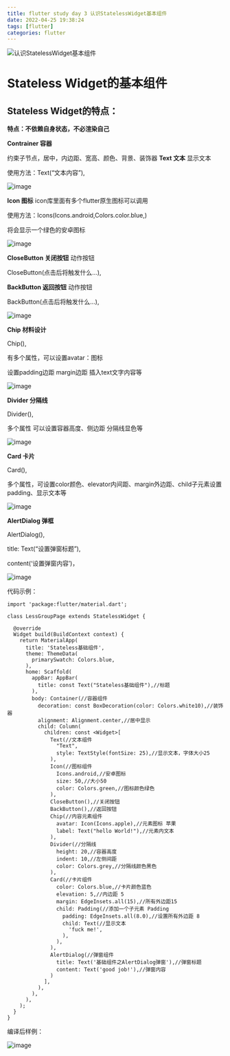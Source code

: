 ```yaml
---
title: flutter study day 3 认识StatelessWidget基本组件
date: 2022-04-25 19:38:24
tags: [flutter]
categories: flutter
---
```

![认识StatelessWidget基本组件](https://tva4.sinaimg.cn/large/0072Vf1pgy1foxkcpa9qqj31kw0w07sa.jpg)
<!-- more -->

Stateless Widget的基本组件
========================

Stateless Widget的特点：
---------------------
**特点：不依赖自身状态，不必渲染自己**

**Contrainer 容器**

约束子节点，居中，内边距、宽高、颜色、背景、装饰器
**Text 文本** 显示文本

使用方法：Text(“文本内容”),

![image](https://res.craft.do/user/full/95b613cb-a607-3458-0fba-b0ca77de5993/doc/252A0C58-AC05-42C0-B5C0-D63E1992C0D1/2798CF63-4C43-443C-B013-792DA7DE14F4_2/nSAJMHtokxoXfG7hlqwxHyOJI8MhcnUKpMdiHM9gzewz/Image.png)

**Icon 图标** icon库里面有多个flutter原生图标可以调用

使用方法：Icons(Icons.android,Colors.color.blue,)

将会显示一个绿色的安卓图标

![image](https://res.craft.do/user/full/95b613cb-a607-3458-0fba-b0ca77de5993/doc/252A0C58-AC05-42C0-B5C0-D63E1992C0D1/471CDCE8-0AD0-46EF-A5AB-C688D1F384AB_2/qpaQYGNARNK0PBtFXNix4UT4Rlyp0bT1WZuiMv9VwCsz/Image.png)

**CloseButton 关闭按钮** 动作按钮

CloseButton(点击后将触发什么…),

**BackButton 返回按钮** 动作按钮

BackButton(点击后将触发什么…),

![image](https://res.craft.do/user/full/95b613cb-a607-3458-0fba-b0ca77de5993/doc/252A0C58-AC05-42C0-B5C0-D63E1992C0D1/9897418F-2DAF-43C0-8B12-CDA5EF7F52DD_2/OhpQFdsX7n83TtHGYmwrxSswnNJr4KO7xbx4yEj7M8Az/Image.png)

**Chip 材料设计**

Chip(),

有多个属性，可以设置avatar：图标

设置padding边距 margin边距 插入text文字内容等

![image](https://res.craft.do/user/full/95b613cb-a607-3458-0fba-b0ca77de5993/doc/252A0C58-AC05-42C0-B5C0-D63E1992C0D1/F8EBB7BB-A486-47CE-851F-FDCDE3540297_2/wZUawMCyY6yPN3ZYqViGpdlbtrvxFWdJoKG5n7H8XB4z/Image.png)

**Divider 分隔线**

Divider(),

多个属性 可以设置容器高度、侧边距 分隔线显色等

![image](https://res.craft.do/user/full/95b613cb-a607-3458-0fba-b0ca77de5993/doc/252A0C58-AC05-42C0-B5C0-D63E1992C0D1/4ED58CF5-842F-4F6B-8DE7-180E90B0D3B5_2/AuL1Ib3PGO41xxGBB7p7BzMMQMDfvRv05r4gwIimMN4z/Image.png)

**Card 卡片**

Card(),

多个属性，可设置color颜色、elevator内间距、margin外边距、child子元素设置padding、显示文本等

![image](https://res.craft.do/user/full/95b613cb-a607-3458-0fba-b0ca77de5993/doc/252A0C58-AC05-42C0-B5C0-D63E1992C0D1/E911BD5B-B48C-49CC-97A1-01197E7544EF_2/gJ9TXuaxoxhw6IuIlblUgprJyUmIlddZhdi2NtoCcmUz/Image.png)

**AlertDialog 弹框**

AlertDialog(),

title: Text(“设置弹窗标题”),

content(‘设置弹窗内容’)，

![image](https://res.craft.do/user/full/95b613cb-a607-3458-0fba-b0ca77de5993/doc/252A0C58-AC05-42C0-B5C0-D63E1992C0D1/4BB0FF3A-5E98-4275-B0B9-169EB71E64D9_2/4uFhNQKJlkZIGAqz3LeBARhjlyTIpy0Q9kmJugIbbTwz/Image.png)

代码示例：

```other
import 'package:flutter/material.dart';

class LessGroupPage extends StatelessWidget {

  @override
  Widget build(BuildContext context) {
    return MaterialApp(
      title: 'Stateless基础组件',
      theme: ThemeData(
        primarySwatch: Colors.blue,
      ),
      home: Scaffold(
        appBar: AppBar(
          title: const Text("Stateless基础组件"),//标题
        ),
        body: Container(//容器组件
          decoration: const BoxDecoration(color: Colors.white10),//装饰器
          alignment: Alignment.center,//居中显示
          child: Column(
            children: const <Widget>[
              Text(//文本组件
                "Text",
                style: TextStyle(fontSize: 25),//显示文本，字体大小25
              ),
              Icon(//图标组件
                Icons.android,//安卓图标
                size: 50,//大小50
                color: Colors.green,//图标颜色绿色
              ),
              CloseButton(),//关闭按钮
              BackButton(),//返回按钮
              Chip(//内容元素组件
                avatar: Icon(Icons.apple),//元素图标 苹果
                label: Text("hello World!"),//元素内文本
              ),
              Divider(//分隔线
                height: 20,//容器高度
                indent: 10,//左侧间距
                color: Colors.grey,//分隔线颜色黑色
              ),
              Card(//卡片组件
                color: Colors.blue,//卡片颜色蓝色
                elevation: 5,//内边距 5
                margin: EdgeInsets.all(15),//所有外边距15
                child: Padding(//添加一个子元素 Padding
                  padding: EdgeInsets.all(8.0),//设置所有外边距 8
                  child: Text(//显示文本
                    'fuck me!',
                  ),
                ),
              ),
              AlertDialog(//弹窗组件
                title: Text('基础组件之AlertDialog弹窗'),//弹窗标题
                content: Text('good job!'),//弹窗内容
              )
            ],
          ),
        ),
      ),
    );
  }
}

```


编译后样例：

![image](https://res.craft.do/user/full/95b613cb-a607-3458-0fba-b0ca77de5993/doc/252A0C58-AC05-42C0-B5C0-D63E1992C0D1/FC300307-A7C5-4D64-9B03-4B10FECFC65D_2/iarHFJUEsVz9DHNlwfYxb1q4ivbVAiqx4qUjXmzrMokz/Image.png)
